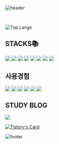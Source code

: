 ![header](https://capsule-render.vercel.app/api?type=egg&color=timeGradient&height=300&section=header&text=SeosoyoungE%20&desc=(Noob)&fontSize=50&animation=blinking&fontAlignY=38&descAlign=90&descSize=12)
<div align="left">
 </br>
  
![Top Langs](https://github-readme-stats.vercel.app/api/top-langs/?username=SeosoyoungE&layout=donut-vertical&exclude_repo=multicampus-STS,multicampus-Springboot)

## STACKS📚
<img src="https://img.shields.io/badge/spring-6DB33F?style=for-the-badge&logo=spring&logoColor=white"> <img src="https://img.shields.io/badge/java-007396?style=for-the-badge&logo=java&logoColor=white"> <img src="https://img.shields.io/badge/html5-E34F26?style=for-the-badge&logo=html5&logoColor=white"> <img src="https://img.shields.io/badge/css-1572B6?style=for-the-badge&logo=css3&logoColor=white"> <img src="https://img.shields.io/badge/javascript-F7DF1E?style=for-the-badge&logo=javascript&logoColor=black"> <img src="https://img.shields.io/badge/mysql-4479A1?style=for-the-badge&logo=mysql&logoColor=white"> <img src="https://img.shields.io/badge/github-181717?style=for-the-badge&logo=github&logoColor=white"> <img src="https://img.shields.io/badge/git-F05032?style=for-the-badge&logo=git&logoColor=white">
</br>

## 사용경험
<img src="https://img.shields.io/badge/jpa-E34F26?style=for-the-badge&logo=java&logoColor=white"> <img src="https://img.shields.io/badge/jquery-0769AD?style=for-the-badge&logo=jquery&logoColor=white"> <img src="https://img.shields.io/badge/react-61DAFB?style=for-the-badge&logo=react&logoColor=black"> <img src="https://img.shields.io/badge/bootstrap-7952B3?style=for-the-badge&logo=bootstrap&logoColor=white"> <img src="https://img.shields.io/badge/jsp-007396?style=for-the-badge&logo=java&logoColor=white"> <img src="https://img.shields.io/badge/typescript-3178C6?style=for-the-badge&logo=typescript&logoColor=white">
</br>

## STUDY BLOG
[<img src="https://img.shields.io/badge/Tstory-000000?style=for-the-badge&logo=tistory&logoColor=white"></div>](https://soyoung-e.tistory.com/)
[![Tistory's Card](https://github-readme-tistory-card.vercel.app/api?name=soyoung-e&theme=default)](https://soyoung-e.tistory.com/)
</br>

</div>

![footer](https://capsule-render.vercel.app/api?type=egg&color=timeGradient&height=300&section=footer&fontSize=50&animation=blinking&fontAlignY=38&descAlign=62&rotate=180)
